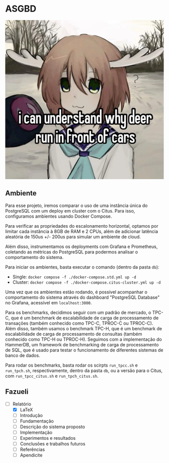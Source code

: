 # ASGBD

![Imagem séria :)](./vhevilinc.jpg)

## Ambiente

Para esse projeto, iremos comparar o uso de uma instância única do PostgreSQL
com um deploy em cluster com o Citus. Para isso, configuramos ambientes usando
Docker Compose.

Para verificar as propriedades do escalonamento horizontal, optamos por limitar cada instância à 8GB de RAM e 2 CPUs, além de adicionar latência
aleatória de 150us +/- 200us para simular um ambiente de cloud.

Além disso, instrumentamos os deployments com Grafana e Prometheus, coletando
as métricas do PostgreSQL para podermos analisar o comportamento do sistema.

Para iniciar os ambientes, basta executar o comando (dentro da pasta `db`):

- Single: `docker compose -f ./docker-compose.std.yml up -d`
- Cluster: `docker compose -f ./docker-compose.citus-cluster.yml up -d`

Uma vez que os ambientes estão rodando, é possível acompanhar o comportamento
do sistema através do dashboard "PostgreSQL Database" no Grafana, acessível em `localhost:3000`.

Para os benchmarks, decidimos seguir com um padrão de mercado, o TPC-C, que
é um benchmark de escalabilidade de carga de processamento de transações
(também conhecido como TPC-C, TPROC-C ou TPROC-C). Além disso, também usamos o benchmark TPC-H, que é um benchmark de escalabilidade de carga de processamento de consultas (também conhecido como TPC-H ou TPROC-H). Seguimos com a implementação do HammerDB, um framework de benchmarking de carga de processamento de SQL, que é usado para testar o funcionamento de diferentes sistemas de banco de dados.

Para rodar os benchmarks, basta rodar os scirpts `run_tpcc.sh` e `run_tpch.sh`, respectivamente, dentro da pasta `db`, ou a versão para o Citus, com `run_tpcc_citus.sh` e `run_tpch_citus.sh`.

## Fazueli

- [ ] Relatório
  - [X] LaTeX
  - [ ] Introdução
  - [ ] Fundamentação
  - [ ] Descrição do sistema proposto
  - [ ] Implementação
  - [ ] Experimentos e resultados
  - [ ] Conclusões e trabalhos futuros
  - [ ] Referências
  - [ ] Apendicite
